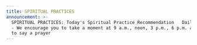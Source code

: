 ```yaml
---
title: SPIRITUAL PRACTICES
announcement: >-
  SPIRITUAL PRACTICES: Today's Spiritual Practice Recommendation   Daily Prayers
  - We encourage you to take a moment at 9 a.m., noon, 3 p.m., 6 p.m. and 9 p.m.
  to say a prayer
---
```

